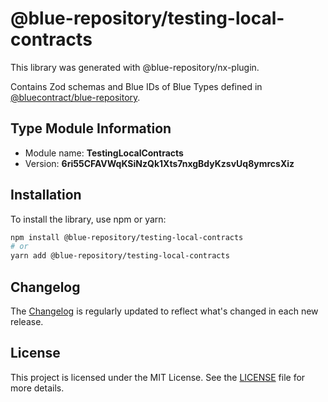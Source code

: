# @blue-repository/testing-local-contracts

This library was generated with @blue-repository/nx-plugin.

Contains Zod schemas and Blue IDs of Blue Types defined in [@bluecontract/blue-repository](https://github.com/bluecontract/blue-repository).

## Type Module Information

- Module name: **TestingLocalContracts**
- Version: **6ri55CFAVWqKSiNzQk1Xts7nxgBdyKzsvUq8ymrcsXiz**

## Installation

To install the library, use npm or yarn:

```bash
npm install @blue-repository/testing-local-contracts
# or
yarn add @blue-repository/testing-local-contracts
```

## Changelog

The [Changelog](https://github.com/bluecontract/blue-repository-js/blob/main/libs/testing-local-contracts/CHANGELOG.md) is regularly updated to reflect what's changed in each new release.

## License

This project is licensed under the MIT License. See the [LICENSE](LICENSE) file for more details.
